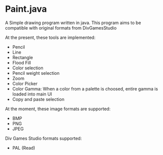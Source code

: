 # Paint.java
A Simple drawing program written in java. This program aims to be compatible with original formats from DivGamesStudio

At the present, these tools are implemented:

- Pencil
- Line
- Rectangle
- Flood Fill
- Color selection
- Pencil weight selection
- Zoom
- Color Picker
- Color Gamma: When a color from a palette is choosed, entire gamma is loaded into main UI
- Copy and paste selection

At the moment, these image formats are supported:

- BMP
- PNG
- JPEG

Div Games Studio formats supported:

- PAL (Read)